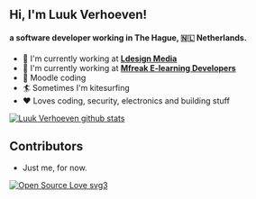 <h2> Hi, I'm Luuk Verhoeven!</h2>

####  a software developer working in The Hague, 🇳🇱 Netherlands.

- 🏢 I'm currently working at **[Ldesign Media](https://ldesignmedia.nl)**
- 🏢 I'm currently working at **[Mfreak E-learning Developers](https://mfreak.nl)**
- 💯 Moodle coding
- 🏄 Sometimes I'm kitesurfing 
- ❤️ Loves coding, security, electronics and building stuff


[![Luuk Verhoeven github stats](https://github-readme-stats.vercel.app/api?username=luukverhoeven)](https://github.com/luukverhoeven)


## Contributors
- Just me, for now.


[![Open Source Love svg3](https://badges.frapsoft.com/os/v3/open-source.svg?v=103)](https://github.com/luukverhoeven/)
